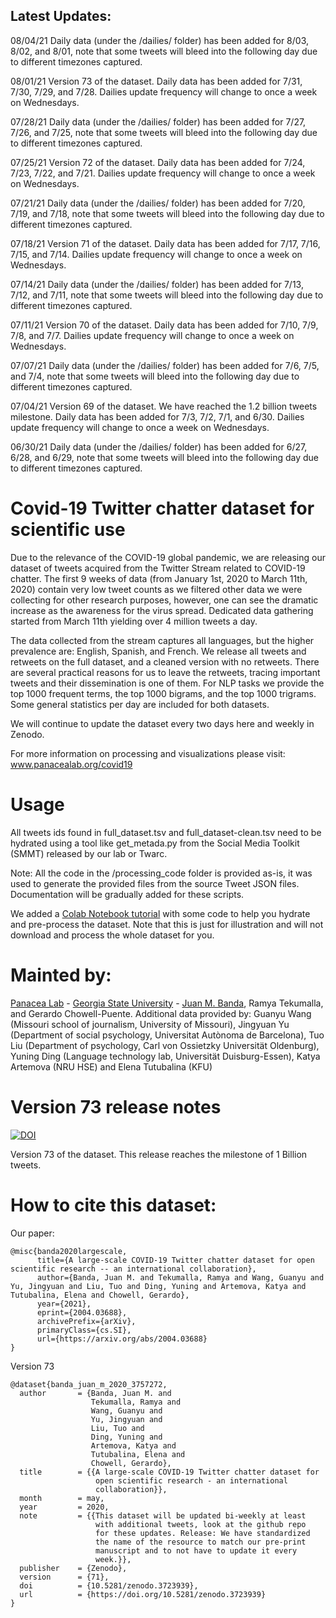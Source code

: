 ## Latest Updates:

08/04/21 Daily data (under the /dailies/ folder) has been added for 8/03, 8/02, and 8/01, note that some tweets will bleed into the following day due to different timezones captured.

08/01/21 Version 73 of the dataset. Daily data has been added for 7/31, 7/30, 7/29, and 7/28. Dailies update frequency will change to once a week on Wednesdays.

07/28/21 Daily data (under the /dailies/ folder) has been added for 7/27, 7/26, and 7/25, note that some tweets will bleed into the following day due to different timezones captured.

07/25/21 Version 72 of the dataset. Daily data has been added for 7/24, 7/23, 7/22, and 7/21. Dailies update frequency will change to once a week on Wednesdays.

07/21/21 Daily data (under the /dailies/ folder) has been added for 7/20, 7/19, and 7/18, note that some tweets will bleed into the following day due to different timezones captured.

07/18/21 Version 71 of the dataset. Daily data has been added for 7/17, 7/16, 7/15, and 7/14. Dailies update frequency will change to once a week on Wednesdays.

07/14/21 Daily data (under the /dailies/ folder) has been added for 7/13, 7/12, and 7/11, note that some tweets will bleed into the following day due to different timezones captured.

07/11/21 Version 70 of the dataset. Daily data has been added for 7/10, 7/9, 7/8, and 7/7. Dailies update frequency will change to once a week on Wednesdays.

07/07/21 Daily data (under the /dailies/ folder) has been added for 7/6, 7/5, and 7/4, note that some tweets will bleed into the following day due to different timezones captured.

07/04/21 Version 69 of the dataset. We have reached the 1.2 billion tweets milestone. Daily data has been added for 7/3, 7/2, 7/1, and 6/30. Dailies update frequency will change to once a week on Wednesdays.

06/30/21 Daily data (under the /dailies/ folder) has been added for 6/27, 6/28, and 6/29, note that some tweets will bleed into the following day due to different timezones captured.

# Covid-19 Twitter chatter dataset for scientific use

Due to the relevance of the COVID-19 global pandemic, we are releasing our dataset of tweets acquired from the Twitter Stream related to COVID-19 chatter. The first 9 weeks of data (from January 1st, 2020 to March 11th, 2020) contain very low tweet counts as we filtered other data we were collecting for other research purposes, however, one can see the dramatic increase as the awareness for the virus spread. Dedicated data gathering started from March 11th yielding over 4 million tweets a day.

The data collected from the stream captures all languages, but the higher prevalence are:  English, Spanish, and French. We release all tweets and retweets on the full dataset, and a cleaned version with no retweets. There are several practical reasons for us to leave the retweets, tracing important tweets and their dissemination is one of them. For NLP tasks we provide the top 1000 frequent terms, the top 1000 bigrams, and the top 1000 trigrams. Some general statistics per day are included for both datasets.

We will continue to update the dataset every two days here and weekly in Zenodo. 

For more information on processing and visualizations please visit: www.panacealab.org/covid19

# Usage 

All tweets ids found in full_dataset.tsv and full_dataset-clean.tsv need to be hydrated using a tool like get_metada.py from the Social Media Toolkit (SMMT) released by our lab or Twarc. 

Note: All the code in the /processing_code folder is provided as-is, it was used to generate the provided files from the source Tweet JSON files. Documentation will be gradually added for these scripts. 

We added a [Colab Notebook tutorial](COVID_19_dataset_Tutorial.ipynb) with some code to help you hydrate and pre-process the dataset. Note that this is just for illustration and will not download and process the whole dataset for you.


# Mainted by:

[Panacea Lab](www.panacealab.org) - [Georgia State University](www.gsu.edu) - [Juan M. Banda](www.jmbanda.com), Ramya Tekumalla, and Gerardo Chowell-Puente.
Additional data provided by: Guanyu Wang (Missouri school of journalism, University of Missouri), Jingyuan Yu (Department of social psychology, Universitat Autònoma de Barcelona), Tuo Liu (Department of psychology, Carl von Ossietzky Universität Oldenburg), Yuning Ding (Language technology lab, Universität Duisburg-Essen), Katya Artemova (NRU HSE) and Elena Tutubalina (KFU)

# Version 73 release notes

[![DOI](https://zenodo.org/badge/DOI/10.5281/zenodo.5152347.svg)](https://doi.org/10.5281/zenodo.5152347)

Version 73 of the dataset. This release reaches the milestone of 1 Billion tweets. 

# How to cite this dataset:

Our paper: 
```
@misc{banda2020largescale,
      title={A large-scale COVID-19 Twitter chatter dataset for open scientific research -- an international collaboration}, 
      author={Banda, Juan M. and Tekumalla, Ramya and Wang, Guanyu and Yu, Jingyuan and Liu, Tuo and Ding, Yuning and Artemova, Katya and Tutubalinа, Elena and Chowell, Gerardo},
      year={2021},
      eprint={2004.03688},
      archivePrefix={arXiv},
      primaryClass={cs.SI},
      url={https://arxiv.org/abs/2004.03688}
}

```

Version 73

```
@dataset{banda_juan_m_2020_3757272,
  author       = {Banda, Juan M. and
                  Tekumalla, Ramya and
                  Wang, Guanyu and
                  Yu, Jingyuan and
                  Liu, Tuo and
                  Ding, Yuning and
                  Artemova, Katya and
                  Tutubalinа, Elena and
                  Chowell, Gerardo},
  title        = {{A large-scale COVID-19 Twitter chatter dataset for 
                   open scientific research - an international
                   collaboration}},
  month        = may,
  year         = 2020,
  note         = {{This dataset will be updated bi-weekly at least 
                   with additional tweets, look at the github repo
                   for these updates. Release: We have standardized
                   the name of the resource to match our pre-print
                   manuscript and to not have to update it every
                   week.}},
  publisher    = {Zenodo},
  version      = {71},
  doi          = {10.5281/zenodo.3723939},
  url          = {https://doi.org/10.5281/zenodo.3723939}
}

```

